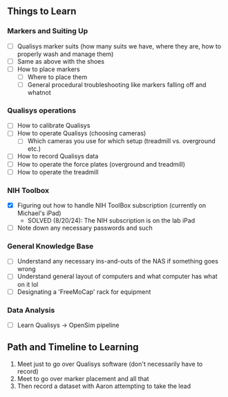 ## Things to Learn
### Markers and Suiting Up   
- [ ] Qualisys marker suits (how many suits we have, where they are, how to properly wash and manage them)
- [ ] Same as above with the shoes
- [ ] How to place markers
    - [ ] Where to place them
    - [ ] General procedural troubleshooting like markers falling off and whatnot 

### Qualisys operations
- [ ] How to calibrate Qualisys
- [ ] How to operate Qualisys (choosing cameras)
    - [ ] Which cameras you use for which setup (treadmill vs. overground etc.)
- [ ] How to record Qualisys data 
- [ ] How to operate the force plates (overground and treadmill)
- [ ] How to operate the treadmill

### NIH Toolbox 
- [x] Figuring out how to handle NIH ToolBox subscription (currently on Michael's iPad)
    - SOLVED (8/20/24): The NIH subscription is on the lab iPad
- [ ] Note down any necessary passwords and such 

### General Knowledge Base
- [ ] Understand any necessary ins-and-outs of the NAS if something goes wrong
- [ ] Understand general layout of computers and what computer has what on it lol 
- [ ] Designating a 'FreeMoCap' rack for equipment 

### Data Analysis
- [ ] Learn Qualisys -> OpenSim pipeline 

## Path and Timeline to Learning
1. Meet just to go over Qualisys software (don't necessarily have to record) 
2. Meet to go over marker placement and all that
3. Then record a dataset with Aaron attempting to take the lead 

